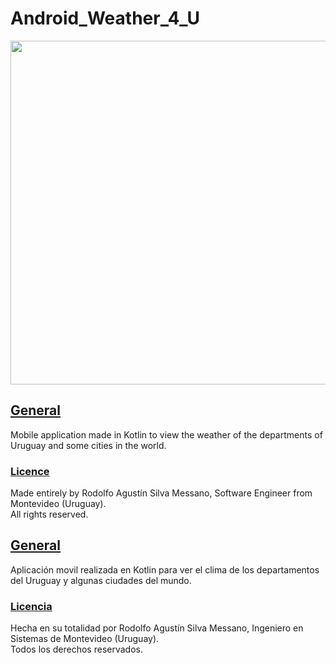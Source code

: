 # Android_Weather_4_U

<img src='./videoDemo/android_weather_web.gif' width='550' height='550'>

## <u> General </u>
Mobile application made in Kotlin to view the weather of the departments of Uruguay and some cities in the world.

### <u><b> Licence </b> </u>
Made entirely by Rodolfo Agustín Silva Messano, Software Engineer from Montevideo (Uruguay). <br>
All rights reserved.

## <u> General </u>
Aplicación movil realizada en Kotlin para ver el clima de los departamentos del Uruguay y algunas ciudades del mundo.

### <u><b> Licencia </b></u>
Hecha en su totalidad por Rodolfo Agustín Silva Messano, Ingeniero en Sistemas de Montevideo (Uruguay). <br>
Todos los derechos reservados.